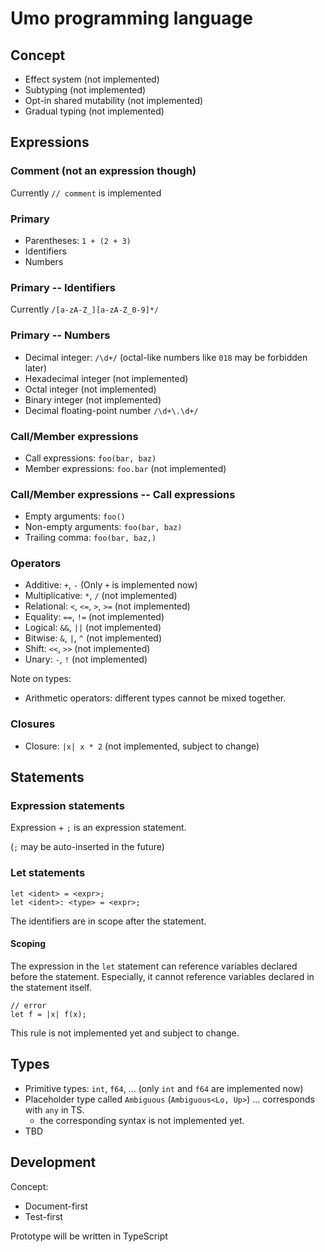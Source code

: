 # Umo programming language

## Concept

- Effect system (not implemented)
- Subtyping (not implemented)
- Opt-in shared mutability (not implemented)
- Gradual typing (not implemented)

## Expressions

### Comment (not an expression though)

Currently `// comment` is implemented

### Primary

- Parentheses: `1 + (2 + 3)`
- Identifiers
- Numbers

### Primary -- Identifiers

Currently `/[a-zA-Z_][a-zA-Z_0-9]*/`

### Primary -- Numbers

- Decimal integer: `/\d+/` (octal-like numbers like `018` may be forbidden later)
- Hexadecimal integer (not implemented)
- Octal integer (not implemented)
- Binary integer (not implemented)
- Decimal floating-point number `/\d+\.\d+/`

### Call/Member expressions

- Call expressions: `foo(bar, baz)`
- Member expressions: `foo.bar` (not implemented)

### Call/Member expressions -- Call expressions

- Empty arguments: `foo()`
- Non-empty arguments: `foo(bar, baz)`
- Trailing comma: `foo(bar, baz,)`

### Operators

- Additive: `+`, `-` (Only `+` is implemented now)
- Multiplicative: `*`, `/` (not implemented)
- Relational: `<`, `<=`, `>`, `>=` (not implemented)
- Equality: `==`, `!=` (not implemented)
- Logical: `&&`, `||` (not implemented)
- Bitwise: `&`, `|`, `^` (not implemented)
- Shift: `<<`, `>>` (not implemented)
- Unary: `-`, `!` (not implemented)

Note on types:

- Arithmetic operators: different types cannot be mixed together.

### Closures

- Closure: `|x| x * 2` (not implemented, subject to change)

## Statements

### Expression statements

Expression + `;` is an expression statement.

(`;` may be auto-inserted in the future)

### Let statements

```
let <ident> = <expr>;
let <ident>: <type> = <expr>;
```

The identifiers are in scope after the statement.

#### Scoping

The expression in the `let` statement can reference variables declared before the statement.
Especially, it cannot reference variables declared in the statement itself.

```
// error
let f = |x| f(x);
```

This rule is not implemented yet and subject to change.

## Types

- Primitive types: `int`, `f64`, ... (only `int` and `f64` are implemented now)
- Placeholder type called `Ambiguous` (`Ambiguous<Lo, Up>`) ... corresponds with `any` in TS.
  - the corresponding syntax is not implemented yet.
- TBD

## Development

Concept:

- Document-first
- Test-first

Prototype will be written in TypeScript
